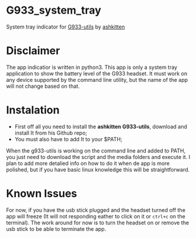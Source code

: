 # G933_system_tray
System tray indicator for <a href="" target="_blank">G933-utils</a> by <a href="https://github.com/ashkitten" target="_blank">ashkitten</a>
# Disclaimer
The app indicatior is written in python3.
This app is only a system tray application to show the battery level of the G933 headset. It must work on any device supported by the command line utility, but the name of the app will not change based on that.

# Instalation
* First off all you need to install the <strong>ashkitten G933-utils</strong>, download and install It from his Github repo;
* You must also have to add It to your $PATH;

When the g933-utils is working on the command line and added to PATH, you just need to download the script and the media folders and execute it.
I plan to add more detalied info on how to do it when de app is more polished, but if you have basic linux knowledge this will be straightforward.

# Known Issues
For now, if you have the usb stick plugged and the headset turned off the app will freeze (It will not responding eather to click on it or `ctrl+c` on the terminal).
The work around for now is to turn the headset on or remove the usb stick to be able to terminate the app.
